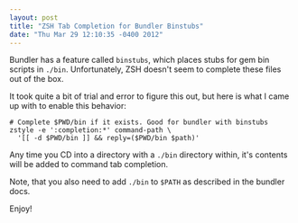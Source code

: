 ```yaml
---
layout: post
title: "ZSH Tab Completion for Bundler Binstubs"
date: "Thu Mar 29 12:10:35 -0400 2012"
---
```


Bundler has a feature called `binstubs`, which places stubs for gem bin
scripts in `./bin`. Unfortunately, ZSH doesn't seem to complete these files
out of the box.

It took quite a bit of trial and error to figure this out, but here is what I
came up with to enable this behavior:

    # Complete $PWD/bin if it exists. Good for bundler with binstubs
    zstyle -e ':completion:*' command-path \
      '[[ -d $PWD/bin ]] && reply=($PWD/bin $path)'

Any time you CD into a directory with a `./bin` directory within, it's
contents will be added to command tab completion.

Note, that you also need to add `./bin` to `$PATH` as described in the bundler
docs.

Enjoy!
